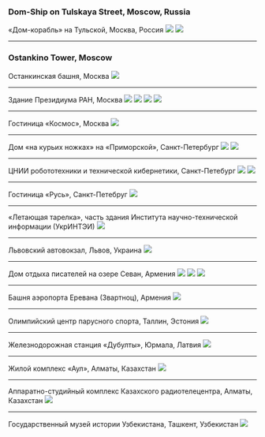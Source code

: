 ###  Dom-Ship on Tulskaya Street, Moscow, Russia
«Дом-корабль» на Тульской, Москва, Россия
<img src="https://n1s1.hsmedia.ru/0f/71/25/0f71254aca6f10c9aa2a53931cb46549/1080x1033_0xac120003_9932896081621260752.webp"/>
<img src="https://n1s1.hsmedia.ru/e5/ef/1d/e5ef1da0dbc6a55e096fc8263ac9c53a/1080x1172_0xac120003_18426850041621328365.webp"/>

---

###  Ostankino Tower, Moscow
Останкинская башня, Москва
<img src="https://n1s2.hsmedia.ru/00/f9/fc/00f9fcd71e57a9647a33150064b41096/1080x744_0xac120003_6041502341621328651.webp"/>

---

Здание Президиума РАН, Москва
<img src="https://n1s2.hsmedia.ru/56/ef/0b/56ef0b0f5a8bb6a6706328a36c7f4bf8/1080x1350_0xac120003_6275858491621328691.webp"/>
<img src="https://n1s1.hsmedia.ru/ac/b2/bd/acb2bdd23f7c08c8701294071bb1f2aa/1080x1350_0xac120003_14338440111621328691.webp"/>
<img src="https://n1s1.hsmedia.ru/b2/cc/bc/b2ccbc2d22741f0d07a2d285b4ff3b46/1080x1346_0xac120003_2347537571621328693.webp"/>
<img src="https://n1s1.hsmedia.ru/f6/46/44/f64644cedaaaf4c4b9b02b98c1dd0a1c/1080x1350_0xac120003_12800546431621328694.webp"/>

---

Гостиница «Космос», Москва
<img src="https://n1s2.hsmedia.ru/f6/94/81/f69481e93c06e9f7064156fa071d02cf/1080x709_0xac120003_16946934371621328801.webp"/>

---

Дом «на курьих ножках» на «Приморской», Санкт-Петербург
<img src="https://n1s2.hsmedia.ru/39/d9/46/39d94625a42e4eec7a90fcdf43f7a7d7/1080x1071_0xac120003_7739995031621328889.webp"/>
<img src="https://n1s1.hsmedia.ru/e8/86/6b/e8866bdb9cc506f6eec3059c51532c64/836x873_0xac120003_16479305891621328915.webp"/>

---

ЦНИИ робототехники и технической кибернетики, Санкт-Петебург
<img src="https://n1s2.hsmedia.ru/e0/99/04/e0990475a538108418d377818409e31b/972x889_0xac120003_3757840771621329035.webp"/>
<img src="https://n1s2.hsmedia.ru/6b/f6/5f/6bf65f75e63079a86d4dbe74511fdf77/1080x987_0xac120003_4950664011621329036.webp"/>

---

Гостиница «Русь», Санкт-Петебруг
<img src="https://n1s2.hsmedia.ru/98/6b/24/986b24f461ec30e5ac76914bef2eab57/960x699_0xac120003_11814912311621329172.webp"/>

---

«Летающая тарелка», часть здания Института научно-технической информации (УкрИНТЭИ)
<img src="https://n1s1.hsmedia.ru/a8/e7/f3/a8e7f34093fcdf0bcf7e92fdcbb1d7bc/1080x1350_0xac120003_6486760531621329379.webp"/>

---

Львовский автовокзал, Львов, Украина
<img src="https://n1s1.hsmedia.ru/bd/cc/83/bdcc83ede989ecb96d6bcf3456eda3ad/1080x839_0xac120003_678517841621329490.webp"/>

---

Дом отдыха писателей на озере Севан, Армения
<img src="https://n1s1.hsmedia.ru/09/ef/f3/09eff366ad3ccf09fbaad3a34743aed0/893x724_0xac120003_9612332661621329527.webp"/>
<img src="https://n1s1.hsmedia.ru/09/f4/f4/09f4f4b8b738b4f5e63299c8af6afa2d/894x727_0xac120003_19439052401621329528.webp"/>
<img src="https://n1s1.hsmedia.ru/01/77/58/0177585220f5d580c56a7889ee8ed878/893x725_0xac120003_11095991451621329529.webp"/>

---

Башня аэропорта Еревана (Звартноц), Армения
<img src="https://n1s1.hsmedia.ru/42/ee/d3/42eed38a1d4ffb1f1fa4a738096cad3c/898x746_0xac120003_8604099201621329578.webp"/>

---

Олимпийский центр парусного спорта, Таллин, Эстония
<img src="https://n1s1.hsmedia.ru/c0/b5/d2/c0b5d2baffd47ec5f275ff411abf820d/960x960_0xac120003_18783206881621329609.webp"/>

---

Железнодорожная станция «Дубулты», Юрмала, Латвия
<img src="https://n1s2.hsmedia.ru/8f/68/d7/8f68d750fb2f8ba41fccd6697dfde570/1080x566_0xac120003_5331785291621329828.webp"/>

---

Жилой комплекс «Аул», Алматы, Казахстан
<img src="https://n1s1.hsmedia.ru/79/6a/e5/796ae5c3c0c06b502954d74fe64f9d65/1080x981_0xac120003_5704976001621330092.webp"/>

---

Аппаратно-студийный комплекс Казахского радиотелецентра, Алматы, Казахстан
<img src="https://n1s1.hsmedia.ru/7f/4e/6a/7f4e6a25ba48d501b91ffad31ba9d86f/1080x580_0xac120003_4155440881621330322.webp"/>

---

Государственный музей истории Узбекистана, Ташкент, Узбекистан
<img src="https://n1s2.hsmedia.ru/2c/dc/37/2cdc37a1d53fbf4f5974cad4f1c75135/1023x1047_0xac120003_16528352291621330547.webp"/>
